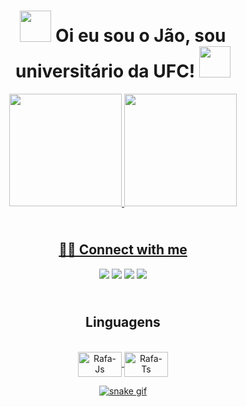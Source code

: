 <h1 align="center">
<img src="https://media.giphy.com/media/naiatn5LxTOsU/giphy.gif" width="50">  
 Oi eu sou o Jão, sou universitário da UFC!  <img src="https://media.giphy.com/media/naiatn5LxTOsU/giphy.gif" width="50">
</h1>
<div align="center">
  <a href="https://github.com/Jaum1981">
  <img height="180em" src="https://github-readme-stats.vercel.app/api?username=Jaum1981&show_icons=true&theme=dracula&include_all_commits=true&count_private=true"/>
  <img height="180em" src="https://github-readme-stats.vercel.app/api/top-langs/?username=Jaum1981&layout=compact&langs_count=7&theme=dracula"/>

  
 ##  <br /> 🙋‍♂️ Connect with me 
 
<div> 
  <a href="https://instagram.com/jaum.me" target="_blank"><img src="https://img.shields.io/badge/-Instagram-%23E4405F?style=for-the-badge&logo=instagram&logoColor=white" target="_blank"></a>
 	<a href="https://www.twitch.tv/juaun1981" target="_blank"><img src="https://img.shields.io/badge/Twitch-9146FF?style=for-the-badge&logo=twitch&logoColor=white" target="_blank"></a>
 <a href = "mailto:juaun1981@gmail.com"><img src="https://img.shields.io/badge/-Gmail-%23333?style=for-the-badge&logo=gmail&logoColor=white" target="_blank"></a>
  <a href="https://www.linkedin.com/in/joão-victor-amarante-diniz-9a2191230/" target="_blank"><img src="https://img.shields.io/badge/-LinkedIn-%230077B5?style=for-the-badge&logo=linkedin&logoColor=white" target="_blank"></a> 
 


## <br /> Linguagens

  
<div style="display: inline_block"><br>
  <a  href="https://www.github.com/Jaum1981/C-test"><img align="center" alt="Rafa-Js" height="40" width="70" src="https://img.shields.io/badge/C%2B%2B-00599C?style=for-the-badge&logo=c%2B%2B&logoColor=white">
  <a  href="https://www.github.com/Jaum1981/Java-test"><img align="center" alt="Rafa-Ts" height="40" width="70" src="https://img.shields.io/badge/Java-ED8B00?style=for-the-badge&logo=java&logoColor=white">
  
    
</div>
    
  
  
  ![snake gif](https://github.com/Jaum1981/Jaum1981/blob/output/github-contribution-grid-snake.svg)
